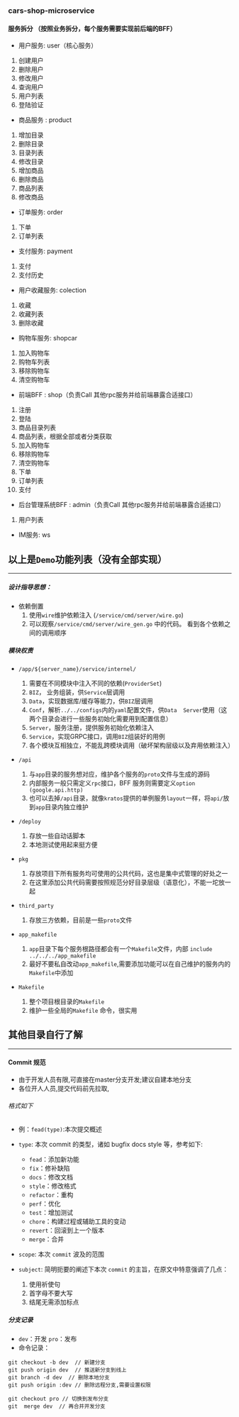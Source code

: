 ### cars-shop-microservice

#### 服务拆分 （按照业务拆分，每个服务需要实现前后端的BFF）

* 用户服务: user（核心服务）
1. 创建用户
2. 删除用户
3. 修改用户
4. 查询用户
5. 用户列表
6. 登陆验证

* 商品服务 : product
1. 增加目录
2. 删除目录
3. 目录列表
4. 修改目录
5. 增加商品
6. 删除商品
7. 商品列表
8. 修改商品


* 订单服务: order
1. 下单
2. 订单列表


* 支付服务: payment
1. 支付
2. 支付历史


* 用户收藏服务: colection
1. 收藏
2. 收藏列表
3. 删除收藏


* 购物车服务: shopcar
1. 加入购物车
2. 购物车列表
3. 移除购物车
4. 清空购物车


* 前端BFF : shop（负责Call 其他rpc服务并给前端暴露合适接口）
1. 注册
2. 登陆
3. 商品目录列表
4. 商品列表，根据全部或者分类获取
5. 加入购物车
6. 移除购物车
7. 清空购物车
8. 下单
9. 订单列表
10. 支付

* 后台管理系统BFF : admin（负责Call 其他rpc服务并给前端暴露合适接口）
1. 用户列表


* IM服务: ws

## 以上是`Demo`功能列表（没有全部实现）
---

##### 设计指导思想：
* 依赖倒置 
    1. 使用`wire`维护依赖注入 (`/service/cmd/server/wire.go`)
    2. 可以观察`/service/cmd/server/wire_gen.go` 中的代码。 看到各个依赖之间的调用顺序

##### 模块权责
* `/app/${server_name}/service/internel/`
    1. 需要在不同模块中注入不同的依赖(`ProviderSet`)
    2. `BIZ`， 业务组装，供`Service`层调用
    3. `Data`，实现数据库/缓存等能力，供`BIZ`层调用
    4. `Conf`，解析`../../configs`内的`yaml`配置文件，供`Data  Server`使用（这两个目录会进行一些服务初始化需要用到配置信息）
    5. `Server`，服务注册，提供服务初始化依赖注入
    6. `Service`，实现GRPC接口，调用`BIZ`组装好的用例
    7. 各个模块互相独立，不能乱跨模块调用（破坏架构层级以及弃用依赖注入）

* `/api`
    1. 与`app`目录的服务想对应，维护各个服务的`proto`文件与生成的源码
    2. 内部服务一般只需定义`rpc`接口，BFF 服务则需要定义`option (google.api.http)`
    3. 也可以去掉`/api`目录，就像`kratos`提供的单例服务`layout`一样，将`api/`放到`app`目录内独立维护

* `/deploy`
    1. 存放一些自动话脚本
    2. 本地测试使用起来挺方便

* `pkg`
    1. 存放项目下所有服务均可使用的公共代码，这也是集中式管理的好处之一
    2. 在这里添加公共代码需要按照规范分好目录层级（语意化），不能一坨放一起

* `third_party`
    1. 存放三方依赖，目前是一些`proto`文件

* `app_makefile`
    1. `app`目录下每个服务根路径都会有一个`Makefile`文件，内部 `include ../../../app_makefile`
    2. 最好不要私自改动`app_makefile`,需要添加功能可以在自己维护的服务内的`Makefile`中添加

* `Makefile`
    1. 整个项目根目录的`Makefile`
    2. 维护一些全局的`Makefile` 命令，很实用

## 其他目录自行了解
---

#### Commit 规范

* 由于开发人员有限,可直接在master分支开发;建议自建本地分支
* 各位开人人员,提交代码前先拉取,

###### 格式如下

* 例：`fead(type)`:本次提交概述
* `type`: 本次 commit 的类型，诸如 bugfix docs style 等，参考如下:   

    * `fead`：添加新功能
    * `fix`：修补缺陷
    * `docs`：修改文档
    * `style`：修改格式
    * `refactor`：重构
    * `perf`：优化
    * `test`：增加测试
    * `chore`：构建过程或辅助工具的变动
    * `revert`：回滚到上一个版本
    * `merge`：合并

* `scope`: 本次 `commit` 波及的范围
* `subject`: 简明扼要的阐述下本次 `commit` 的主旨，在原文中特意强调了几点：

    1. 使用祈使句
    2. 首字母不要大写
    3. 结尾无需添加标点


##### 分支记录
* `dev`：开发 `pro`：发布
* 命令记录：
```
git checkout -b dev  // 新建分支
git push origin dev  // 推送新分支到线上
git branch -d dev  // 删除本地分支
git push origin :dev // 删除远程分支,需要设置权限

git checkout pro // 切换到发布分支
git  merge dev  // 再合并开发分支
```
